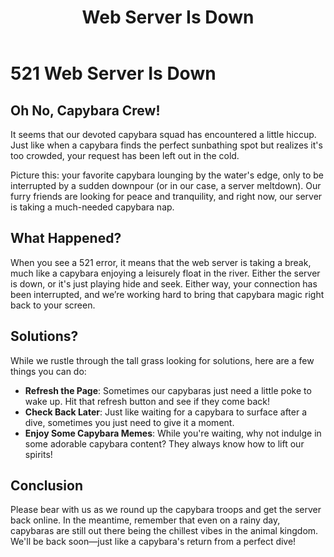 ﻿---
category: 5xx
code: 521
cover: https://firebasestorage.googleapis.com/v0/b/capy-http.appspot.com/o/Capy-521-750x600.webp?alt=media
thumbnail: https://firebasestorage.googleapis.com/v0/b/capy-http.appspot.com/o/Capy-521-250x200.webp?alt=media
coverAlt: Web Server Is Down
description: Web Server Is Down
pubDate: 2014-06-01
tags:
- 5xx
title: Web Server Is Down
---


# 521 Web Server Is Down

## Oh No, Capybara Crew!

It seems that our devoted capybara squad has encountered a little hiccup. Just like when a capybara finds the perfect sunbathing spot but realizes it's too crowded, your request has been left out in the cold. 

Picture this: your favorite capybara lounging by the water's edge, only to be interrupted by a sudden downpour (or in our case, a server meltdown). Our furry friends are looking for peace and tranquility, and right now, our server is taking a much-needed capybara nap.

## What Happened?

When you see a 521 error, it means that the web server is taking a break, much like a capybara enjoying a leisurely float in the river. Either the server is down, or it's just playing hide and seek. Either way, your connection has been interrupted, and we’re working hard to bring that capybara magic right back to your screen.

## Solutions? 

While we rustle through the tall grass looking for solutions, here are a few things you can do:

- **Refresh the Page**: Sometimes our capybaras just need a little poke to wake up. Hit that refresh button and see if they come back!
- **Check Back Later**: Just like waiting for a capybara to surface after a dive, sometimes you just need to give it a moment.
- **Enjoy Some Capybara Memes**: While you're waiting, why not indulge in some adorable capybara content? They always know how to lift our spirits!

## Conclusion

Please bear with us as we round up the capybara troops and get the server back online. In the meantime, remember that even on a rainy day, capybaras are still out there being the chillest vibes in the animal kingdom. We'll be back soon—just like a capybara's return from a perfect dive!
